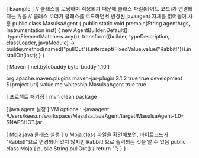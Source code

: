 [ Example ] 
// 클래스를 로딩하며 적용되기 때문에 클래스 파일(바이트 코드)가 변경되지는 않음
// 클래스 로더가 클래스를 로드하면서 변경된 javaagent 자체를 읽어들여 사용
public class MasulsaAgent {
	public static void premain(String agentArgs, Instrumentation inst) {
		new AgentBuilder.Default()
						.type(ElementMatchers.any())
						.transform((builder, typeDescription, classLoader, javaModule) -> builder.method(named("pullOut")).intercept(FixedValue.value("Rabbit!"))).installOn(inst);
	}
}


[ Maven ]
<dependency>
	<groupId>net.bytebuddy</groupId>
	<artifactId>byte-buddy</artifactId>
	<version>1.10.1</version>
</dependency>


<build>
	<plugins>
		<plugin>
			<groupId>org.apache.maven.plugins</groupId>
			<artifactId>maven-jar-plugin</artifactId>	
			<version>3.1.2</version>
			<configuration>
				<archive>
					<index>true</index>
					<manifest>
						<addClasspath>true</addClasspath>
					</manifest>
					<manifestEntries>
						<mode>development</mode>
						<url>${project.url}</url>
						<key>value</key>
						<Premain-Class>me.whiteship.MasulsaAgent</Premain-Class>
						<Can-Redefine-Classes>true</Can-Redefine-Classes>
						<Can-Retransform-Classes>true</Can-Retransform-Classes>
					</manifestEntries>
				</archive>	
			</configuration>			
		</plugin>
	</plugins>
</build>

[ 프로젝트 패키징 ]
mvn clean package

[ java agent 설정 ]
VM options : -javaagent: /Users/keesun/workspace/MasulsaJavaAgent/target/MasulsaAgent-1.0-SNAPSHOT.jar

[ Moja.java 클래스 실행 ]
// Moja.class 파일을 확인해보면, 바이트코드가 "Rabbit!"으로 변경되어 있지 않지만 Rabbit! 으로 출력되는 것을 알 수 있음 
public class Moja {
	public String pullOut() {
		return "";
	}
}
